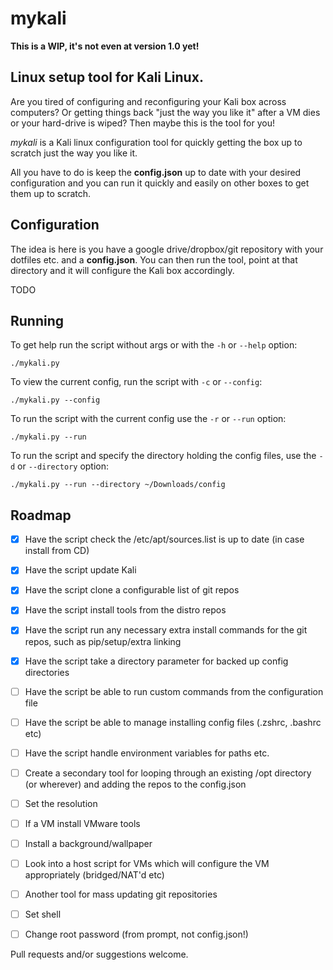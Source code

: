 # mykali

**This is a WIP, it's not even at version 1.0 yet!**

## Linux setup tool for Kali Linux.

Are you tired of configuring and reconfiguring your Kali box across computers? Or getting things back "just the way you like it" after a VM dies or your hard-drive is wiped? Then maybe this is the tool for you!

*mykali*  is a Kali linux configuration tool for quickly getting the box up to scratch just the way you like it. 

All you have to do is keep the **config.json** up to date with your desired configuration and you can run it quickly and easily on other boxes to get them up to scratch.

## Configuration

The idea is here is you have a google drive/dropbox/git repository with your dotfiles etc. and a **config.json**. You can then run the tool, point at that directory and it will configure the Kali box accordingly. 

TODO

## Running

To get help run the script without args or with the `-h` or `--help` option:
```
./mykali.py
```

To view the current config, run the script with `-c` or `--config`:

```
./mykali.py --config
```

To run the script with the current config use the `-r` or `--run` option:
```
./mykali.py --run
```

To run the script and specify the directory holding the config files, use the `-d` or `--directory` option:

```
./mykali.py --run --directory ~/Downloads/config
```

## Roadmap

- [x] Have the script check the /etc/apt/sources.list is up to date (in case install from CD)
- [x] Have the script update Kali 
- [x] Have the script clone a configurable list of git repos 
- [x] Have the script install tools from the distro repos
- [x] Have the script run any necessary extra install commands for the git repos, such as pip/setup/extra linking
- [x] Have the script take a directory parameter for backed up config directories
- [ ] Have the script be able to run custom commands from the configuration file
- [ ] Have the script be able to manage installing config files (.zshrc, .bashrc etc)
- [ ] Have the script handle environment variables for paths etc.
- [ ] Create a secondary tool for looping through an existing /opt directory (or wherever) and adding the repos to the config.json
- [ ] Set the resolution
- [ ] If a VM install VMware tools
- [ ] Install a background/wallpaper
- [ ] Look into a host script for VMs which will configure the VM appropriately (bridged/NAT'd etc)
- [ ] Another tool for mass updating git repositories 
- [ ] Set shell
- [ ] Change root password (from prompt, not config.json!)


Pull requests and/or suggestions welcome.
